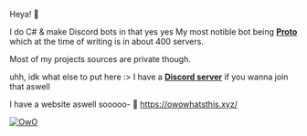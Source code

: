 Heya! 👋

I do C# & make Discord bots in that yes yes
My most notible bot being **[Proto](https://top.gg/bot/724601984241369100 "Proto")** which at the time of writing is in about 400 servers.

Most of my projects sources are private though.

uhh, idk what else to put here :>
I have a **[Discord server](https://discord.gg/R862SFQ "Discord server")** if you wanna join that aswell

I have a website aswell sooooo-
🌸 https://owowhatsthis.xyz/

[![OwO](https://owowhatsthis.xyz/i/Furry/Commissioned/twitter.png "OwO")](https://owowhatsthis.xyz/i/Furry/Commissioned/twitter.png "OwO")
